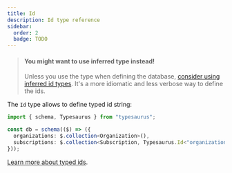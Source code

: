 ```yaml
---
title: Id
description: Id type reference
sidebar:
  order: 2
  badge: TODO
---
```


> #### You might want to use inferred type instead!
>
> Unless you use the type when defining the database, [consider using inferred id types](/docs/guides/type-safety#schema-types). It's a more idiomatic and less verbose way to define the ids.

The `Id` type allows to define typed id string:

```ts
import { schema, Typesaurus } from "typesaurus";

const db = schema(($) => ({
  organizations: $.collection<Organization>(),
  subscriptions: $.collection<Subscription, Typesaurus.Id<"organizations">>(),
}));
```

[Learn more about typed ids](/docs/guides/type-safety#typed-ids).
